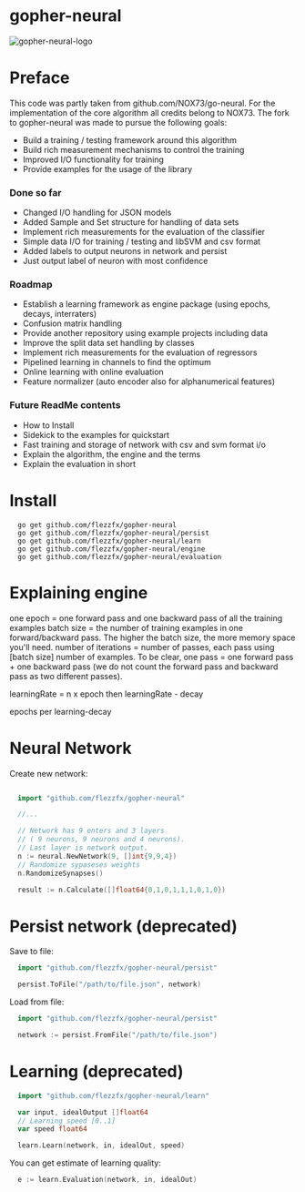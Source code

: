 gopher-neural
==============
![gopher-neural-logo](http://alexander.bre.sk/x/gopher-neural-small.png " The Gopher Neural logo ")


# Preface
This code was partly taken from github.com/NOX73/go-neural. For the implementation of the core algorithm all credits belong to NOX73. The fork to gopher-neural was made to pursue the following goals:
* Build a training / testing framework around this algorithm
* Build rich measurement mechanisms to control the training
* Improved I/O functionality for training
* Provide examples for the usage of the library

### Done so far

* Changed I/O handling for JSON models
* Added Sample and Set structure for handling of data sets
* Implement rich measurements for the evaluation of the classifier
* Simple data I/O for training / testing and libSVM and csv format
* Added labels to output neurons in network and persist
* Just output label of neuron with most confidence

### Roadmap

* Establish a learning framework as engine package (using epochs, decays, interraters)
* Confusion matrix handling
* Provide another repository using example projects including data
* Improve the split data set handling by classes
* Implement rich measurements for the evaluation of regressors
* Pipelined learning in channels to find the optimum
* Online learning with online evaluation
* Feature normalizer (auto encoder also for alphanumerical features)

### Future ReadMe contents
* How to Install
* Sidekick to the examples for quickstart
* Fast training and storage of network with csv and svm format i/o
* Explain the algorithm, the engine and the terms
* Explain the evaluation in short

# Install

```
  go get github.com/flezzfx/gopher-neural
  go get github.com/flezzfx/gopher-neural/persist
  go get github.com/flezzfx/gopher-neural/learn
  go get github.com/flezzfx/gopher-neural/engine
  go get github.com/flezzfx/gopher-neural/evaluation
```

# Explaining engine

one epoch = one forward pass and one backward pass of all the training examples
batch size = the number of training examples in one forward/backward pass. The higher the batch size, the more memory space you'll need.
number of iterations = number of passes, each pass using [batch size] number of examples. To be clear, one pass = one forward pass + one backward pass (we do not count the forward pass and backward pass as two different passes).


learningRate = <number>
n x epoch
	then learningRate - decay

  epochs per learning-decay


# Neural Network

Create new network:

```go

  import "github.com/flezzfx/gopher-neural"

  //...

  // Network has 9 enters and 3 layers
  // ( 9 neurons, 9 neurons and 4 neurons).
  // Last layer is network output.
  n := neural.NewNetwork(9, []int{9,9,4})
  // Randomize sypaseses weights
  n.RandomizeSynapses()

  result := n.Calculate([]float64{0,1,0,1,1,1,0,1,0})

```

# Persist network (deprecated)

Save to file:

```go
  import "github.com/flezzfx/gopher-neural/persist"

  persist.ToFile("/path/to/file.json", network)
```

Load from file:

```go
  import "github.com/flezzfx/gopher-neural/persist"

  network := persist.FromFile("/path/to/file.json")
```

# Learning (deprecated)

```go
  import "github.com/flezzfx/gopher-neural/learn"

  var input, idealOutput []float64
  // Learning speed [0..1]
  var speed float64

  learn.Learn(network, in, idealOut, speed)
```

You can get estimate of learning quality:

```go
  e := learn.Evaluation(network, in, idealOut)
```
